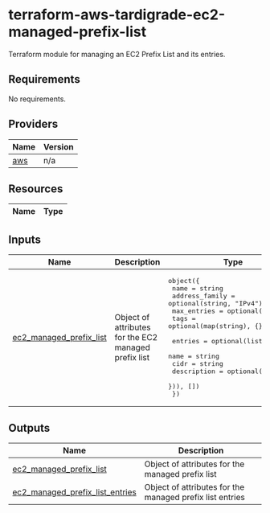 # terraform-aws-tardigrade-ec2-managed-prefix-list

Terraform module for managing an EC2 Prefix List and its entries.

<!-- BEGIN TFDOCS -->
## Requirements

No requirements.

## Providers

| Name | Version |
|------|---------|
| <a name="provider_aws"></a> [aws](#provider\_aws) | n/a |

## Resources

| Name | Type |
|------|------|

## Inputs

| Name | Description | Type | Default | Required |
|------|-------------|------|---------|:--------:|
| <a name="input_ec2_managed_prefix_list"></a> [ec2\_managed\_prefix\_list](#input\_ec2\_managed\_prefix\_list) | Object of attributes for the EC2 managed prefix list | <pre>object({<br>    name           = string<br>    address_family = optional(string, "IPv4")<br>    max_entries    = optional(number)<br>    tags           = optional(map(string), {})<br><br>    entries = optional(list(object({<br>      name        = string<br>      cidr        = string<br>      description = optional(string)<br>    })), [])<br>  })</pre> | n/a | yes |

## Outputs

| Name | Description |
|------|-------------|
| <a name="output_ec2_managed_prefix_list"></a> [ec2\_managed\_prefix\_list](#output\_ec2\_managed\_prefix\_list) | Object of attributes for the managed prefix list |
| <a name="output_ec2_managed_prefix_list_entries"></a> [ec2\_managed\_prefix\_list\_entries](#output\_ec2\_managed\_prefix\_list\_entries) | Object of attributes for the managed prefix list entries |

<!-- END TFDOCS -->
